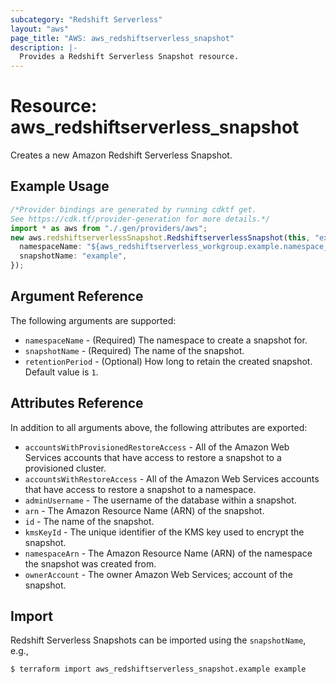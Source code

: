 ```yaml
---
subcategory: "Redshift Serverless"
layout: "aws"
page_title: "AWS: aws_redshiftserverless_snapshot"
description: |-
  Provides a Redshift Serverless Snapshot resource.
---
```


# Resource: aws\_redshiftserverless\_snapshot

Creates a new Amazon Redshift Serverless Snapshot.

## Example Usage

```typescript
/*Provider bindings are generated by running cdktf get.
See https://cdk.tf/provider-generation for more details.*/
import * as aws from "./.gen/providers/aws";
new aws.redshiftserverlessSnapshot.RedshiftserverlessSnapshot(this, "example", {
  namespaceName: "${aws_redshiftserverless_workgroup.example.namespace_name}",
  snapshotName: "example",
});

```

## Argument Reference

The following arguments are supported:

* `namespaceName` - (Required) The namespace to create a snapshot for.
* `snapshotName` - (Required) The name of the snapshot.
* `retentionPeriod` - (Optional) How long to retain the created snapshot. Default value is `1`.

## Attributes Reference

In addition to all arguments above, the following attributes are exported:

* `accountsWithProvisionedRestoreAccess` - All of the Amazon Web Services accounts that have access to restore a snapshot to a provisioned cluster.
* `accountsWithRestoreAccess` - All of the Amazon Web Services accounts that have access to restore a snapshot to a namespace.
* `adminUsername` - The username of the database within a snapshot.
* `arn` - The Amazon Resource Name (ARN) of the snapshot.
* `id` - The name of the snapshot.
* `kmsKeyId` - The unique identifier of the KMS key used to encrypt the snapshot.
* `namespaceArn` - The Amazon Resource Name (ARN) of the namespace the snapshot was created from.
* `ownerAccount` - The owner Amazon Web Services; account of the snapshot.

## Import

Redshift Serverless Snapshots can be imported using the `snapshotName`, e.g.,

```console
$ terraform import aws_redshiftserverless_snapshot.example example
```

